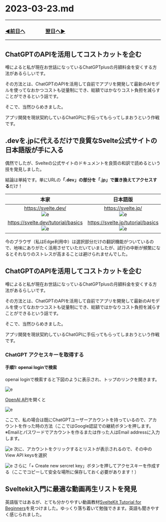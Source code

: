 # 2023-03-23.md

---

### [◀️前日へ](https://github.com/yuasys/chatty-journal/blob/main/2023/03/2023-03-22.md)&emsp;&emsp;&emsp;&emsp;[翌日へ▶️](https://github.com/yuasys/chatty-journal/blob/main/2023/03/2023-03-24.md)

---

## ChatGPTのAPIを活用してコストカットを企む

噂によると私が現在お世話になっているChatGPTplusの月額料金を安くする方法があるらしいです。

その方法とは、ChatGPTのAPIを活用して自前でアプリを開発して最新のAIモデルを使ってなおかつコストも従量制にでき、総額ではかなりコスト負担を減らすことができるという話です。

そこで、当然ひらめきました。

アプリ開発を現状契約しているChatGPIに手伝ってもらってしまおうという作戦です。

## .devを.jpに代えるだけで良質なSvelte公式サイトの日本語版が手に入る

偶然でしたが、Svelteの公式サイトのドキュメントを良質の和訳で読めるという技を発見しました。

結論は単純です。単にURLの<b>「.dev」の部分を「.jp」で置き換えてアクセスする</b>だけ！

|本家|日本語版|
|:----:|:----:|
|https://svelte.dev/<br>![e](https://i.imgur.com/3bTzlbW.png)|https://svelte.jp/<br>![e](https://i.imgur.com/LMtiFLX.png)|
|https://svelte.dev/tutorial/basics<br>![e](https://i.imgur.com/gxLKUDV.png)|https://svelte.jp/tutorial/basics<br>![e](https://i.imgur.com/HdikTOr.png)|

今のブラウザ（私はEdge利用中）は選択部分だけの翻訳機能がついているので、地味にありがたく活用させていただいていましたが、試行の中断が頻繁になるとそれなりのストレスが高まることは避けられませんでした。

## ChatGPTのAPIを活用してコストカットを企む

噂によると私が現在お世話になっているChatGPTplusの月額料金を安くする方法があるらしいです。

その方法とは、ChatGPTのAPIを活用して自前でアプリを開発して最新のAIモデルを使ってなおかつコストも従量制にでき、総額ではかなりコスト負担を減らすことができるという話です。

そこで、当然ひらめきました。

アプリ開発を現状契約しているChatGPIに手伝ってもらってしまおうという作戦です。

### ChatGPT アクセスキーを取得する

#### 手順1: openai loginで検索

openai loginで検索すると下図のように表示され、トップのリンクを開きます。

![e](https://i.imgur.com/e2BfnNA.png)

[OpenAI API](https://auth0.openai.com/u/login/identifier?state=hKFo2SB6M0VPUTJFd0dLRHFVWTJNcFdjU0RweW4xNWw3elBRVKFur3VuaXZlcnNhbC1sb2dpbqN0aWTZIHdNS3BFaUlqNExrSFdqQ2dDTWRKVWdrRlRnaTRnM1RUo2NpZNkgRFJpdnNubTJNdTQyVDNLT3BxZHR3QjNOWXZpSFl6d0Q)を開くと

![e](https://i.imgur.com/Dy68qbk.png)

ここで、私の場合は既にChatGPTユーザーアカウントを持っているので、アカウントを作った時の方法（ここではGoogle認証での継続ボタンを押します。
※Emailとパスワードでアカウントを作るまたは作った人はEmail addressに入力します。

![e](https://i.imgur.com/UuP0Wie.png)
次に、アカウントをクリックするとリストが表示されるので、その中のView API keysを選択

![e](https://i.imgur.com/UqTjNIf.png)
さらに「+ Create new sercret key」ボタンを押してアクセスキーを作成する（ここでコピーして安全な場所に保存しておく必要があります！）

## Sveltekit入門に最適な動画再生リストを発見

英語版ではあるが、とても分かりやすい動画教材[SvelteKit Tutorial for Beginners](https://youtube.com/playlist?list=PLC3y8-rFHvwjifDNQYYWI6i06D7PjF0Ua)を見つけました。ゆっくり落ち着いて勉強できます。英語も聞きやすく感じられました。
